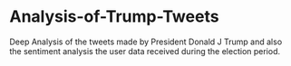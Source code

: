 # Analysis-of-Trump-Tweets
Deep Analysis of the tweets made by President Donald J Trump and also the sentiment analysis the user data received during the election period.
